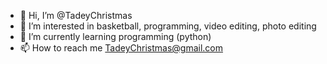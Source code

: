 - 👋 Hi, I’m @TadeyChristmas
- 👀 I’m interested in basketball, programming, video editing, photo editing
- 🌱 I’m currently learning programming (python)
- 📫 How to reach me TadeyChristmas@gmail.com

<!---
TadeyChristmas/TadeyChristmas is a ✨ special ✨ repository because its `README.md` (this file) appears on your GitHub profile.
You can click the Preview link to take a look at your changes.
--->
